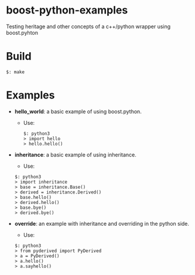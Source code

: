 # boost-python-examples
Testing heritage and other concepts of a c++/python wrapper using boost.pyhton

# Build
`$: make`

# Examples
- **hello_world**: a basic example of using boost.python.
  - Use:
    ```
    $: python3
    > import hello
    > hello.hello()
    ``` 

- **inheritance**: a basic example of using inheritance.
  - Use:
  ```
  $: python3
  > import inheritance
  > base = inheritance.Base()
  > derived = inheritance.Derived()
  > base.hello()
  > derived.hello()
  > base.bye()
  > derived.bye()
  ```

- **override**: an example with inheritance and overriding in the python side.
  - Use:
  ```
  $: python3
  > from pyderived import PyDerived
  > a = PyDerived()
  > a.hello()
  > a.sayhello()
 ```

